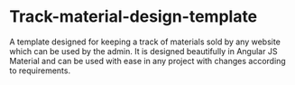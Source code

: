 # Track-material-design-template
A template designed for keeping a track of materials sold by any website which can be used by the admin. It is designed beautifully in Angular JS Material and can be used with ease in any project with changes according to requirements.
